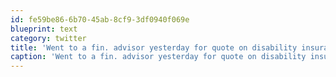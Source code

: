 ```yaml
---
id: fe59be86-6b70-45ab-8cf9-3df0940f069e
blueprint: text
category: twitter
title: 'Went to a fin. advisor yesterday for quote on disability insurance, end up getting pitches for everything but (including MLM)'
caption: 'Went to a fin. advisor yesterday for quote on disability insurance, end up getting pitches for everything but (including MLM)'
---
```

